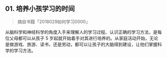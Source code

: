 ## 01. 培养小孩学习的时间
> 摘自书籍「2018029如何学习0000」

从脑科学和神经科学的角度入手来理解人的学习过程、认识正确的学习方法，是每位父母都可以从孩子 5 岁起就开始着手对其进行培养的。从家庭活动开始，无论是做游戏、旅游、读书，还是劳动，都可以让孩子的大脑得到建设，让他们掌握科学的学习方法。

